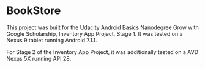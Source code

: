 # BookStore
This project was built for the Udacity Android Basics Nanodegree Grow with Google Scholarship, Inventory App Project, Stage 1. It was tested on a Nexus 9 tablet running Android 7.1.1.

For Stage 2 of the Inventory App Project, it was additionally tested on a AVD Nexus 5X running API 28.
